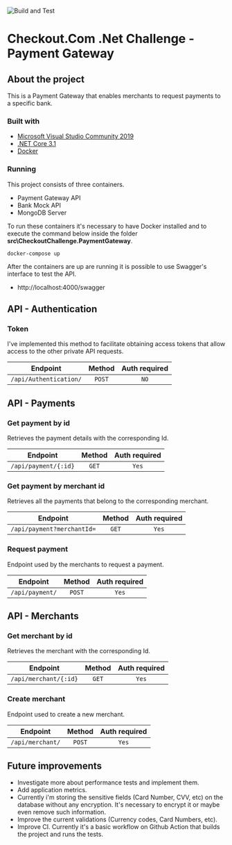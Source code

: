 ![Build and Test](https://github.com/dpdsousa/checkout-dotnet-challenge/workflows/Build%20and%20Test/badge.svg?branch=develop)
# Checkout.Com .Net Challenge - Payment Gateway 
## About the project
This is a Payment Gateway that enables merchants to request payments to a specific bank.

### Built with
* [Microsoft Visual Studio Community 2019](https://visualstudio.microsoft.com/vs/community/)
* [.NET Core 3.1](https://dotnet.microsoft.com/download/dotnet-core/thank-you/sdk-3.1.301-windows-x64-installer)
* [Docker](https://www.docker.com/products/docker-desktop)

### Running
This project consists of three containers.
* Payment Gateway API
* Bank Mock API
* MongoDB Server

To run these containers it's necessary to have Docker installed and to execute the command below inside the folder **src\CheckoutChallenge.PaymentGateway**.

```
docker-compose up
```
After the containers are up are running it is possible to use Swagger's interface to test the API.
* http://localhost:4000/swagger

## API - Authentication
### Token
I've implemented this method to facilitate obtaining access tokens that allow access to the other private API requests.

| Endpoint  | Method | Auth required |
| :---: | :---: | :---: |
| `/api/Authentication/`  | `POST`  | `NO` |   

## API - Payments
### Get payment by id
Retrieves the payment details with the corresponding Id.

| Endpoint  | Method | Auth required |
| :---: | :---: | :---: |
| `/api/payment/{:id}`  | `GET`  | `Yes` |   

### Get payment by merchant id
Retrieves all the payments that belong to the corresponding merchant.

| Endpoint  | Method | Auth required |
| :---: | :---: | :---: |
| `/api/payment?merchantId=`  | `GET`  | `Yes` |   

### Request payment
Endpoint used by the merchants to request a payment.

| Endpoint  | Method | Auth required |
| :---: | :---: | :---: |
| `/api/payment/`  | `POST`  | `Yes` |   

## API - Merchants
### Get merchant by id
Retrieves the merchant with the corresponding Id.

| Endpoint  | Method | Auth required |
| :---: | :---: | :---: |
| `/api/merchant/{:id}`  | `GET`  | `Yes` |   

### Create merchant
Endpoint used to create a new merchant.

| Endpoint  | Method | Auth required |
| :---: | :---: | :---: |
| `/api/merchant/`  | `POST`  | `Yes` |   

## Future improvements
* Investigate more about performance tests and implement them.
* Add application metrics.
* Currently i'm storing the sensitive fields (Card Number, CVV, etc) on the database without any encryption. It's necessary to encrypt it or maybe even remove such information.
* Improve the current validations (Currency codes, Card Numbers, etc).
* Improve CI. Currently it's a basic workflow on Github Action that builds the project and runs the tests.


